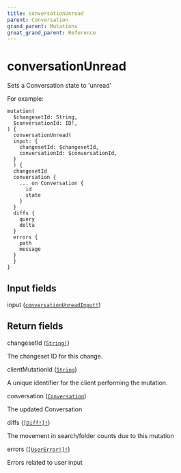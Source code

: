 ```yaml
---
title: conversationUnread
parent: Conversation
grand_parent: Mutations
great_grand_parent: Reference
---
```


# conversationUnread

Sets a Conversation state to 'unread'

For example:

```
mutation(
  $changesetId: String,
  $conversationId: ID!,
) {
  conversationUnread(
  input: {
    changesetId: $changesetId,
    conversationId: $conversationId,
  }
  ) {
  changesetId
  conversation {
    ... on Conversation {
      id
      state
    }
  }
  diffs {
    query
    delta
  }
  errors {
    path
    message
  }
  }
}
```

## Input fields

<div class="field-entry ">
  <span id="input" class="field-name anchored">input (<code><a href="/docs/reference/input_object/conversation/conversation_unread_input">conversationUnreadInput!</a></code>)</span>

  <div class="description-wrapper">

  </div>
</div>

## Return fields

<div class="field-entry ">
  <span id="changeset_id" class="field-name anchored">changesetId (<code><a href="/docs/reference/scalar/string">String!</a></code>)</span>

  <div class="description-wrapper">
   <p>The changeset ID for this change.</p>

  </div>
</div>

<div class="field-entry ">
  <span id="client_mutation_id" class="field-name anchored">clientMutationId (<code><a href="/docs/reference/scalar/string">String</a></code>)</span>

  <div class="description-wrapper">
   <p>A unique identifier for the client performing the mutation.</p>

  </div>
</div>

<div class="field-entry ">
  <span id="conversation" class="field-name anchored">conversation (<code><a href="/docs/reference/interface/conversation">Conversation</a></code>)</span>

  <div class="description-wrapper">
   <p>The updated Conversation</p>

  </div>
</div>

<div class="field-entry ">
  <span id="diffs" class="field-name anchored">diffs (<code><a href="/docs/reference/object/diff">[Diff!]!</a></code>)</span>

  <div class="description-wrapper">
   <p>The movement in search/folder counts due to this mutation</p>

  </div>
</div>

<div class="field-entry ">
  <span id="errors" class="field-name anchored">errors (<code><a href="/docs/reference/object/user_error">[UserError!]!</a></code>)</span>

  <div class="description-wrapper">
   <p>Errors related to user input</p>

  </div>
</div>

